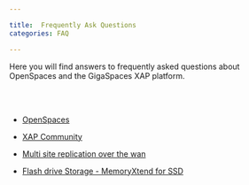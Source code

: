 ```yaml
---

title:  Frequently Ask Questions
categories: FAQ

---
```


Here you will find answers to frequently asked questions about OpenSpaces and the GigaSpaces XAP platform.

<br>
<br>


- [OpenSpaces](./openspaces-faq.html)

- [XAP Community](./xap-community-faq.html)

- [Multi site replication over the wan](./multi-site-replication-over-the-wan-faq.html)

- [Flash drive Storage - MemoryXtend for SSD](./blobstore-cache-policy-faq.html)